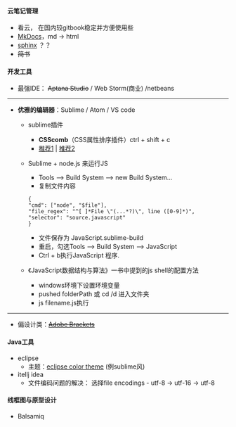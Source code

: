 #### **云笔记管理**
*  看云， 在国内较gitbook稳定并方便使用些
* [MkDocs](http://www.mkdocs.org/)，md -> html
* [sphinx](http://www.sphinx-doc.org/en/stable/) ？？
* <del>简书</del>

#### **开发工具**
* 最强IDE： <del>Aptana Studio</del> / Web Storm(商业) /netbeans

------------

* **优雅的编辑器**：Sublime / Atom / VS code
	* sublime插件
    	* **CSScomb**（CSS属性排序插件）ctrl + shift + c
		* [推荐1](http://www.jianshu.com/p/2f30ccd41165)  | [推荐2](https://www.zhihu.com/question/37342465)
	*  Sublime + node.js 来运行JS 
		*  Tools --> Build System --> new Build System...
        *  复制文件内容
        
        ```
        {
        "cmd": ["node", "$file"],
        "file_regex": "^[ ]*File \"(...*?)\", line ([0-9]*)",
        "selector": "source.javascript"
        }
        ```
		*  文件保存为 JavaScript.sublime-build
		*  重启，勾选Tools --> Build System --> JavaScript
		*  Ctrl + b执行JavaScript 程序.
	*  《JavaScript数据结构与算法》一书中提到的js shell的配置方法
		*  windows环境下设置环境变量
		*  pushed  folderPath 或 cd /d 进入文件夹
        *  js filename.js执行
        
------------

+ 偏设计类：<del>[Adobe Brackets](http://www.jackpu.com/qian-duan-shen-qi-adobe-brackets-shi-yong-xin-de/)</del> 

    
#### **Java工具**
+ eclipse
	+ 主题：[eclipse color theme](http://download.csdn.net/download/knockheart/6690825) (例sublime风)
+ itellj idea
	* 文件编码问题的解决： 选择file encodings - utf-8 -> utf-16 -> utf-8
    
#### **线框图与原型设计**
* Balsamiq
    